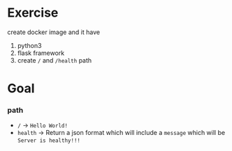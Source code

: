 # Exercise

create docker image and it have

1. python3
2. flask framework
3. create `/` and `/health` path

# Goal

### path

- `/` -> `Hello World!`
- `health` -> Return a json format which will include a `message` which will be `Server is healthy!!!`
